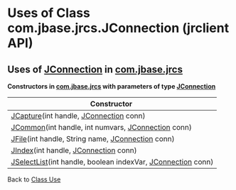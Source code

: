 # Uses of Class com.jbase.jrcs.JConnection (jrclient   API)

<PageHeader />

## Uses of [JConnection](./../../jconnection-jrclient-api "class in com.jbase.jrcs") in [com.jbase.jrcs](./../../com.jbase.jrcs-jrclient-api)

**Constructors in [com.jbase.jrcs](./../../com.jbase.jrcs-jrclient-api) with parameters of type [JConnection](./../../jconnection-jrclient-api "class in com.jbase.jrcs")**

| Constructor  |
| --- |
| [JCapture](./../../jcapture-jrclient-api)(int handle, [JConnection](./../../jconnection-jrclient-api "class in com.jbase.jrcs") conn) |
| [JCommon](./../../jcommon-jrclient-api)(int handle, int numvars, [JConnection](./../../jconnection-jrclient-api "class in com.jbase.jrcs") conn) |
| [JFile](./../../jfile-jrclient-api)(int handle, String name, [JConnection](./../../jconnection-jrclient-api "class in com.jbase.jrcs") conn) |
| [JIndex](./../../jindex-jrclient-api)(int handle, [JConnection](./../../jconnection-jrclient-api "class in com.jbase.jrcs") conn) |
| [JSelectList](./../../jselectlist-jrclient-api)(int handle, boolean indexVar, [JConnection](./../../jconnection-jrclient-api "class in com.jbase.jrcs") conn) |

Back to [Class Use](./../README.md)
